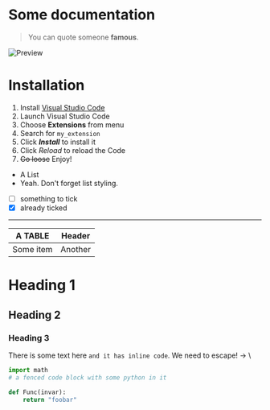 # Some documentation

> You can quote someone **famous**.

![Preview](images/preview.gif)

# Installation

1.  Install [Visual Studio Code](https://code.visualstudio.com/)
2.  Launch Visual Studio Code
3.  Choose **Extensions** from menu
4.  Search for `my_extension`
5.  Click ***Install*** to install it
6.  Click _Reload_ to reload the Code
7.  ~~Go loose~~ Enjoy!

- A List
- Yeah. Don't forget list styling.

- [ ] something to tick
- [x] already ticked

---

|  A TABLE  |  Header |
|    ---    |   ---   |
| Some item | Another |


Heading 1
========

Heading 2
--------------

### Heading 3

There is some text here `and it has inline code`. We need to escape! → \\

```python
import math
# a fenced code block with some python in it

def Func(invar):
    return "foobar"
```
